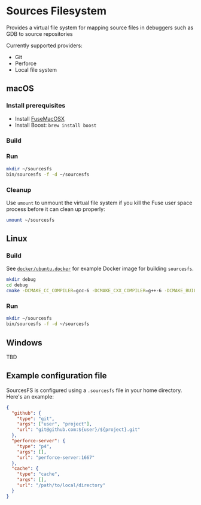 # Sources Filesystem

Provides a virtual file system for mapping source files in debuggers such as GDB to source repositories

Currently supported providers:

* Git
* Perforce
* Local file system

## macOS

### Install prerequisites

* Install [FuseMacOSX][fuse-macos]
* Install Boost: `brew install boost`

### Build

### Run

```bash
mkdir ~/sourcesfs
bin/sourcesfs -f -d ~/sourcesfs
```

### Cleanup

Use `umount` to unmount the virtual file system if you kill the Fuse user space process before it can clean up properly:

```bash
umount ~/sourcesfs
```

## Linux

### Build

See [`docker/ubuntu.docker`][docker-file] for example Docker image for building `sourcesfs`.

```bash
mkdir debug
cd debug
cmake -DCMAKE_CC_COMPILER=gcc-6 -DCMAKE_CXX_COMPILER=g++-6 -DCMAKE_BUILD_TYPE=DEBUG -G "Unix Makefiles" ..
```

### Run

```bash
mkdir ~/sourcesfs
bin/sourcesfs -f -d ~/sourcesfs
```

## Windows

TBD

## Example configuration file

SourcesFS is configured using a `.sourcesfs` file in your home directory. Here's an example:

```json
{
  "github": {
    "type": "git",
    "args": ["user", "project"],
    "url": "git@github.com:${user}/${project}.git"
  },
  "perforce-server": {
    "type": "p4",
    "args": [],
    "url": "perforce-server:1667"
  },
  "cache": {
    "type": "cache",
    "args": [],
    "url": "/path/to/local/directory"
  }
}
```

[docker-file]: docker/ubuntu.docker
[fuse-macos]: https://osxfuse.github.io
